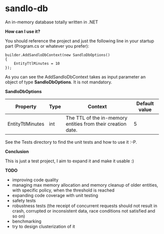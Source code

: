 # sandlo-db
An in-memory database totally written in .NET

**How can I use it?**

You should reference the project and just the following line in your startup part (Program.cs or whatever you prefer):

```
builder.AddSandloDbContext(new SandloDbOptions()
{
    EntityTtlMinutes = 10
});
```

As you can see the AddSandloDbContext takes as input parameter an object of type **SandloDbOptions**. It is not mandatory.

**SandloDbOptions**

Property | Type | Context                                                      | Default value |
--- | --- |--------------------------------------------------------------|--------------|
EntityTtlMinutes | int | The TTL of the in-memory entities from their creation date.  | 5            |  

See the Tests directory to find the unit tests and how to use it :-P.

**Conclusion**

This is just a test project, I aim to expand it and make it usable :)

**TODO**

- improving code quality
- managing max memory allocation and memory cleanup of older entities, with specific policy, when the threshold is reached
- expanding code coverage with unit testing
- safety tests
- robustness tests (the receipt of concurrent requests should not result in crash, corrupted or inconsistent data, race conditions not satisfied and so on)
- benchmarking
- try to design clusterization of it

  

